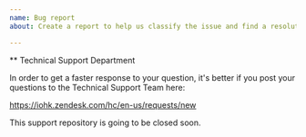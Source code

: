 ```yaml
---
name: Bug report
about: Create a report to help us classify the issue and find a resolution

---
```

** Technical Support Department

In order to get a faster response to your question, it's better if you post your questions to the Technical Support Team here:

https://iohk.zendesk.com/hc/en-us/requests/new


This support repository is going to be closed soon.
